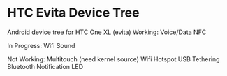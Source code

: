 HTC Evita Device Tree
========================

Android device tree for HTC One XL (evita)
Working:
Voice/Data
NFC

In Progress:
Wifi
Sound

Not Working:
Multitouch (need kernel source)
Wifi Hotspot
USB Tethering
Bluetooth
Notification LED

